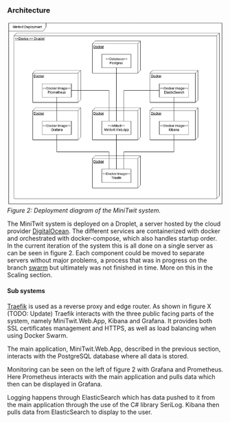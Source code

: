 ### Architecture 

![Deployment](images/Deployment.png "Deployment Diagram")
*Figure 2: Deployment diagram of the MiniTwit system.*


The MiniTwit system is deployed on a Droplet, a server hosted by the cloud provider [DigitalOcean](https://www.digitalocean.com/). 
The different services are containerized with docker and orchestrated with docker-compose, which also handles startup order. In the current iteration of the system this is all done on a single server as can be seen in figure 2. Each component could be moved to separate servers without major problems, a process that was in progress on the branch [swarm](https://github.com/jlndk/devoops/tree/swarm) but ultimately was not finished in time. More on this in the Scaling section. 

#### Sub systems

[Traefik](https://containo.us/traefik/) is used as a reverse proxy and edge router. As shown in figure X (TODO: Update) Traefik interacts with the three public facing parts of the system, namely MiniTwit.Web.App, Kibana and Grafana. It provides both SSL certificates management and HTTPS, as well as load balancing when using Docker Swarm.

The main application, MiniTwit.Web.App, described in the previous section, interacts with the PostgreSQL database where all data is stored.

Monitoring can be seen on the left of figure 2 with Grafana and Prometheus. Here Prometheus interacts with the main application and pulls data which then can be displayed in Grafana.

Logging happens through ElasticSearch which has data pushed to it from the main application through the use of the C# library SeriLog. Kibana then pulls data from ElasticSearch to display to the user.
